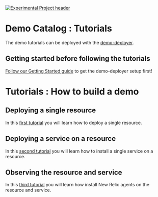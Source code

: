 [![Experimental Project header](https://github.com/newrelic/opensource-website/raw/master/src/images/categories/Experimental.png)](https://opensource.newrelic.com/oss-category/#experimental)

# Demo Catalog : Tutorials

The demo tutorials can be deployed with the [demo-deployer](https://github.com/newrelic/demo-deployer).

## Getting started before following the tutorials

[Follow our Getting Started guide](GETTING_STARTED.md) to get the demo-deployer setup first!

# Tutorials : How to build a demo

## Deploying a single resource

In this [first tutorial](1_provision_a_resource) you will learn how to deploy a single resource.

## Deploying a service on a resource

In this [second tutorial](2_install_a_service) you will learn how to install a single service on a resource.

## Observing the resource and service

In this [third tutorial](3_instrument_resource_and_service) you will learn how install New Relic agents on the resource and service.

